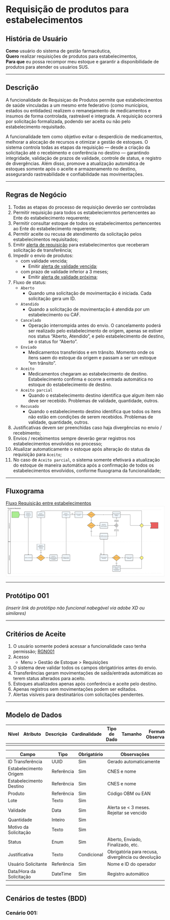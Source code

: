 # Requisição de produtos para estabelecimentos

## História de Usuário

**Como** usuário do sistema de gestão farmacêutica,  
**Quero** realizar requisições de produtos para estabelecimentos,  
**Para que** eu possa recompor meu estoque e garantir a disponibilidade de produtos para atender os usuários SUS.

---

## Descrição

A funcionalidade de Requisiçao de Produtos permite que estabelecimentos de saúde vinculadas a um mesmo ente federativo (como municípios, estados ou entidades) realizem o remanejamento de medicamentos e insumos de forma controlada, rastreável e integrada. A requisição ocorrerá por solicitação formalizada, podendo ser aceita ou não pelo estabelecimento requisitado.

A funcionalidade tem como objetivo evitar o desperdício de medicamentos, melhorar a alocação de recursos e otimizar a gestão de estoques. O sistema controla todas as etapas da requisição — desde a criação da solicitação até o recebimento e conferência no destino — garantindo integridade, validação de prazos de validade, controle de status, e registro de divergências. Além disso, promove a atualização automática de estoques somente após o aceite e armazenamento no destino, assegurando rastreabilidade e confiabilidade nas movimentações.

---

## Regras de Negócio

1. Todas as etapas do processo de requisição deverão ser controladas
2. Permitir requisição para todos os estabeleciemntos pertencentes ao Ente do estabelecimento requerente;
3. Permitir consultar estoque de todos os estabelecimentos pertencentes ao Ente do estabelecimento requerente;
4. Permitir aceite ou recusa de atendimento da solicitação pelos estabelecimentos requisitados;
5. Emitir [alerta de requisição](../EspecificacoesTecnicas/DocumentoDeMensagensv2.md#msg098) para estabelecimentos que receberam solicitação de transferência;
6. Impedir o envio de produtos:
    - com validade vencida;
        - Emitir [alerta de validade vencida](../EspecificacoesTecnicas/DocumentoDeMensagensv2.md#msg096);
    - com prazo de validade inferior a 3 meses;
        - Emitir [alerta de validade próxima](../EspecificacoesTecnicas/DocumentoDeMensagensv2.md#msg097);
7. Fluxo de status:
    - `Aberto`
        - Quando uma solicitação de movimentação é iniciada. Cada solicitação gera um ID.
    - `Atendido`
        - Quando a solicitação de movimentação é atendida por um estabelecimento ou CAF.
    - `Cancelado`
        - Operação interrompida antes do envio. O cancelamento poderá ser realizado pelo estabelecimento de origem, apenas se estiver nos status “Aberto, Atendido”, e pelo estabelecimento de destino, se o status for “Aberto”.
    - `Enviado`
        - Medicamentos transferidos e em trânsito. Momento onde os itens saem do estoque da origem e passam a ser um estoque “em trânsito”.
    - `Aceito`
        - Medicamentos chegaram ao estabelecimento de destino. Estabelecimento confirma e ocorre a entrada automática no estoque do estabelecimento de destino.
    - `Aceito parcial`
        - Quando o estabelecimento destino identifica que algum item não deve ser recebido. Problemas de validade, quantidade, outros.
    - `Recusado`
        - Quando o estabelecimento destino identifica que todos os itens não estão em condições de serem recebidos. Problemas de validade, quantidade, outros.
8. Justificativas devem ser preenchidas caso haja divergências no envio / recebimento;
9. Envios / recebimentos sempre deverão gerar registros nos estabelecimentos envolvidos no processo;
10. Atualizar automaticamente o estoque após alteração do status da requisição para `Aceito`;
11. No caso de `Aceito parcial`, o sistema somente efetivará a atualização do estoque de maneira automática após a confirmação de todos os estabelecimentos envolvidos, conforme fluxograma da funcionalidade;

---
## Fluxograma

[Fluxo Requisição entre estabelecimentos](../imagens/ete041-fluxo-requisicao.png)
![Fluxo Requisição entre estabelecimentos](../imagens/ete041-fluxo-requisicao.png)

---
## Protótipo 001

*(inserir link do protótipo não funcional nabegável via adobe XD ou similares)*

---

## Critérios de Aceite

1. O usuário somente poderá acessar a funcionalidade caso tenha permissão; [RGN001](../EspecificacoesTecnicas/DocumentoDeRegrasv2.md#rgn001)
2. Acesso
    - Menu > Gestão de Estoque > Requisições
3. O sistema deve validar todos os campos obrigatórios antes do envio.
4. Transferências geram movimentações de saída/entrada automáticas ao terem status alterados para aceito.
5. Estoques atualizados apenas após conferência e aceite pelo destino.
6. Apenas registros sem movimentações podem ser editados.
7. Alertas visíveis para destinatários com solicitações pendentes.

---

## Modelo de Dados

| Nível | Atributo | Descrição | Cardinalidade | Tipo de Dado | Tamanho | Formato / Observação |
|-------|----------|-----------|---------------|--------------|---------|----------------------|
|       |          |           |               |              |         |                      |

| Campo                       | Tipo             | Obrigatório | Observações                                              |
|-----------------------------|------------------|-------------|----------------------------------------------------------|
| ID Transferência            | UUID             | Sim         | Gerado automaticamente                                   |
| Estabelecimento Origem      | Referência       | Sim         | CNES e nome                                              |
| Estabelecimento Destino     | Referência       | Sim         | CNES e nome                                              |
| Produto                     | Referência       | Sim         | Código OBM ou EAN                                        |
| Lote                        | Texto            | Sim         |                                                          |
| Validade                    | Data             | Sim         | Alerta se < 3 meses. Rejeitar se vencido                 |
| Quantidade                  | Inteiro          | Sim         |                                                          |
| Motivo da Solicitação       | Texto            | Sim         |                                                          |
| Status                      | Enum             | Sim         | Aberto, Enviado, Finalizado, etc.                        |
| Justificativa               | Texto            | Condicional | Obrigatória para recusa, divergência ou devolução        |
| Usuário Solicitante         | Referência       | Sim         | Nome e ID do operador                                    |
| Data/Hora da Solicitação    | DateTime         | Sim         | Registro automático                                      |

---

## Cenários de testes (BDD)
### Cenário 001: 